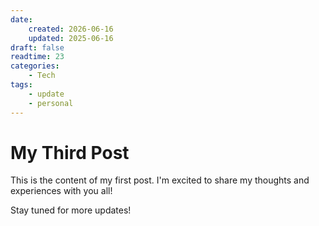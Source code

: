 ```yaml
---
date:
    created: 2026-06-16
    updated: 2025-06-16
draft: false
readtime: 23
categories:
    - Tech
tags:
    - update
    - personal
---
```



# My Third Post

This is the content of my first post. I'm excited to share my thoughts and experiences with you all!

Stay tuned for more updates!
